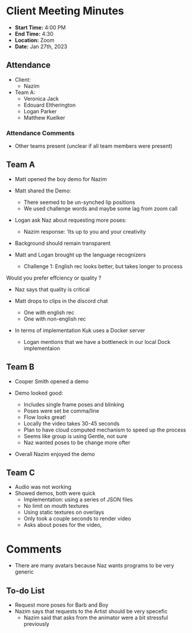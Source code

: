 # Client Meeting Minutes

- **Start Time:** 4:00 PM
- **End Time:** 4:30
- **Location:** Zoom
- **Date:** Jan 27th, 2023

## Attendance

- Client:
  - Nazim
- Team A:
  - Veronica Jack
  - Edouard Eltherington
  - Logan Parker
  - Matthew Kuelker

### Attendance Comments

- Other teams present (unclear if all team members were present)

## Team A

- Matt opened the boy demo for Nazim

- Matt shared the Demo:
  - There seemed to be un-synched lip positions
  - We used challenge words and maybe some lag from zoom call

- Logan ask Naz about requesting more poses:
  - Nazim response: 'Its up to you and your creativity
- Background should remain transparent

- Matt and Logan brought up the language recognizers
  - Challenge 1: English rec looks better, but takes longer to process

Would you prefer effciency or quality ?

- Naz says that quality is critical

- Matt drops to clips in the discord chat

  - One with english rec
  - One with non-english rec

- In terms of implementation Kuk uses a Docker server
  - Logan mentions that we have a bottleneck in our local Dock implementaion

## Team B

- Cooper Smith opened a demo

- Demo looked good:
  - Includes single frame poses and blinking
  - Poses were set be comma/line
  - Flow looks great!
  - Locally the video takes 30-45 seconds
  - Plan to have cloud computed mechanism to speed up the process
  - Seems like group is using Gentle, not sure
  - Naz wanted poses to be change more ofter
- Overall Nazim enjoyed the demo

## Team C

- Audio was not working
- Showed demos, both were quick
  - Implementation: using a series of JSON files
  - No limit on mouth textures 
  - Using static textures on overlays
  - Only took a couple seconds to render video
  - Asks about poses for the video, 

# Comments

- There are many avatars because Naz wants programs to be very generic

## To-do List

- Request more poses for Barb and Boy
- Nazim says that requests to the Artist should be very specefic
  - Nazim said that asks from the animator were a bit stressful previously